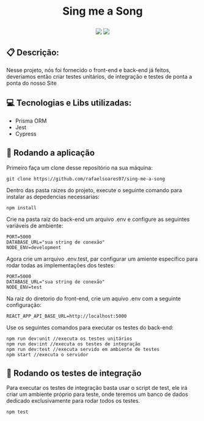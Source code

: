 # <p align="center">Sing me a Song</p>

<p align = "center">
   <img src="https://img.shields.io/badge/author-Rafael_Soares-4dae71?style=flat-square" />
   <img src="https://img.shields.io/github/languages/count/rafaelsoares07/projeto20-repoProvas?color=4dae71&style=flat-square" />
</p>

## :clipboard: Descrição:
Nesse projeto, nós foi fornecido o front-end e back-end já feitos, deveriamos então criar testes unitários, de integração e 
testes de ponta a ponta do nosso Site

## :computer: Tecnologias e Libs utilizadas:
- Prisma ORM
- Jest
- Cypress


## 🏁 Rodando a aplicação
Primeiro faça um clone desse repositório na sua máquina:
```
git clone https://github.com/rafaelsoares07/sing-me-a-song
```
Dentro das pasta raizes do projeto, execute o seguinte comando para instalar as depedencias necessarias:
```
npm install
```
Crie na pasta raiz do back-end um arquivo .env e configure as seguintes variáveis de ambiente:
```
PORT=5000
DATABASE_URL="sua string de conexão"
NODE_ENV=development
```
Agora crie um arrquivo .env.test, par configurar um amiente específico para rodar todas as implementações dos testes:
```
PORT=5000
DATABASE_URL="sua string de conexão"
NODE_ENV=test
```
Na raiz do diretorio do front-end, crie um aquivo .env com a seguinte configuração:
```
REACT_APP_API_BASE_URL=http://localhost:5000
```

Use os seguintes comandos para executar os testes do back-end:
```
npm run dev:unit //executa os testes unitários
npm run dev:int //executa os testes de integração
npm run dev:test //executa servido em ambiente de testes
npm start //executa o servidor
```

## :bookmark_tabs: Rodando os testes de integração
Para executar os testes de integração basta usar o script de test, ele irá criar um ambiente próprio para teste, onde teremos um banco de dados dedicado
exclusivamente para rodar todos os testes.
```
npm test
```


